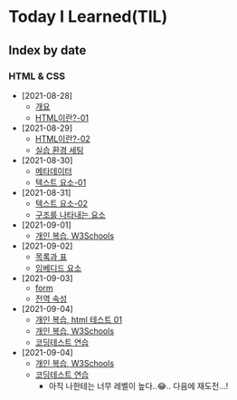 # Today I Learned(TIL)

## Index by date
### HTML & CSS
- [2021-08-28]
  - [개요](./html/00_html-summary.md#%EA%B0%9C%EC%9A%94)
  - [HTML이란?-01](./html/00_html-summary.md#html%EC%9D%B4%EB%9E%80-01)
- [2021-08-29]
  - [HTML이란?-02](./html/00_html-summary.md#html%EC%9D%B4%EB%9E%80-02)
  - [실습 환경 세팅](./html/210829_index.html)
- [2021-08-30]
  - [메타데이터](./html/00_html-summary.md#%EB%A9%94%ED%83%80%EB%8D%B0%EC%9D%B4%ED%84%B0)
  - [텍스트 요소-01](./html/00_html-summary.md#%ED%85%8D%EC%8A%A4%ED%8A%B8-%EC%9A%94%EC%86%8C-01)
- [2021-08-31]
  - [텍스트 요소-02](./html/00_html-summary.md#%ED%85%8D%EC%8A%A4%ED%8A%B8-%EC%9A%94%EC%86%8C-02)
  - [구조를 나타내는 요소](./html/00_html-summary.md#%EA%B5%AC%EC%A1%B0%EB%A5%BC-%EB%82%98%ED%83%80%EB%82%B4%EB%8A%94-%EC%9A%94%EC%86%8C)
- [2021-09-01]
  - [개인 복습, W3Schools](./html/210901_html-review.html)
- [2021-09-02]
  - [목록과 표](./html/00_html-summary.md#%EB%AA%A9%EB%A1%9D%EA%B3%BC-%ED%91%9C)
  - [임베디드 요소](./html/00_html-summary.md#%EC%9E%84%EB%B2%A0%EB%94%94%EB%93%9C-%EC%9A%94%EC%86%8C)
- [2021-09-03]
  - [form](./html/00_html-summary.md#form)
  - [전역 속성](./html/00_html-summary.md#%EC%A0%84%EC%97%AD-%EC%86%8D%EC%84%B1)
- [2021-09-04]
  - [개인 복습, html 테스트 01](./html/210904_html-test.html)
  - [개인 복습, W3Schools](./html/210904_html-review.html)
  - [코딩테스트 연습](./html/210904_coding-test.js)
- [2021-09-04]
  - [개인 복습, W3Schools](./html/210905_html-review.html)
  - [코딩테스트 연습](./html/210905_coding-test.js)
    - 아직 나한테는 너무 레벨이 높다..😂.. 다음에 재도전...!

<!-- 
띄어쓰기는 + 대신 - 로 적용
인코더 : %EA%B5%AC%EC%A1%B0%EB%A5%BC+%EB%82%98%ED%83%80%EB%82%B4%EB%8A%94+%EC%9A%94%EC%86%8C
git : %EA%B5%AC%EC%A1%B0%EB%A5%BC-%EB%82%98%ED%83%80%EB%82%B4%EB%8A%94-%EC%9A%94%EC%86%8C
 -->
